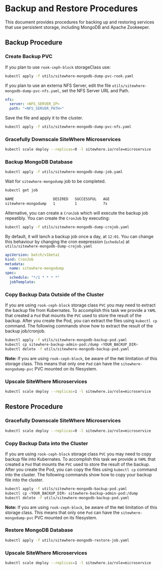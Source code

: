 # Backup and Restore Procedures

<Seo/>

This document provides procedures for backing up and restoring services
that use persistent storage, including MongoDB and Apache Zookeeper.

## Backup Procedure

### Create Backup PVC

If you plan to use `rook-ceph-block` storageClass use:

```bash
kubectl apply -f utils/sitewhere-mongodb-dump-pvc-rook.yaml
```

If you plan to use an externa NFS Server, edit the file
`utils/sitewhere-mongodb-dump-pvc-nfs.yaml`, set the NFS Server URL and Path.

```yaml
nfs:
  server: <NFS_SERVER_IP>
  path: "<NFS_SERVER_PATH>"
```

Save the file and apply it to the cluster.

```bash
kubectl apply -f utils/sitewhere-mongodb-dump-pvc-nfs.yaml
```

### Gracefully Downscale SiteWhere Microservices

```bash
kubectl scale deploy --replicas=0 -l sitewhere.io/role=microservice
```

### Backup MongoDB Database

```bash
kubectl apply -f utils/sitewhere-mongodb-dump-job.yaml
```

Wait for `sitewhere-mongodump` job to be completed.

```bash
kubectl get job
```

```bash
NAME                  DESIRED   SUCCESSFUL   AGE
sitewhere-mongodump   1         1            7s
```

Alternative, you can create a `CronJob` which will execute the backup job
repeatibly. You can create the `CronJob` by executing:

```bash
kubectl apply -f utils/sitewhere-mongodb-dump-crojob.yaml
```

By default, it will lanch a backup job once a day, at `12:01`. You can change this behaviour
by changing the cron exepression (`schedule`) at `utils/sitewhere-mongodb-dump-crojob.yaml`

```yaml
apiVersion: batch/v1beta1
kind: CronJob
metadata:
  name: sitewhere-mongodump
spec:
  schedule: "*/1 * * * *"
  jobTemplate:
```

### Copy Backup Data Outside of the Cluster

If you are using `rook-ceph-block` storage class `PVC` you may need to extract the backup file
from Kubernates. To accomplish this task we provide a `YAML` that created a `Pod` that mounts
the `PVC` used to store the result of the backup. After you create the Pod, you can extract the
files using `kubectl cp` command. The following commands show how to extract the result of the
backup job/cronjob.

```bash
kubectl apply -f utils/sitewhere-mongodb-backup-pod.yaml
kubectl cp sitewhere-backup-admin-pod:/dump <YOUR_BACKUP_DIR>
kubectl delete -f utils/sitewhere-mongodb-backup-pod.yaml
```

**Note:** If you are using `rook-ceph-block`, be aware of the `RWO` limitation of this storage class.
This means that only one `Pod` can have the `sitewhere-mongodump-pvc` PVC mounted on its filesystem.

### Upscale SiteWhere Microservices

```bash
kubectl scale deploy --replicas=1 -l sitewhere.io/role=microservice
```

## Restore Procedure

### Gracefully Downscale SiteWhere Microservices

```bash
kubectl scale deploy --replicas=0 -l sitewhere.io/role=microservice
```

### Copy Backup Data into the Cluster

If you are using `rook-ceph-block` storage class `PVC` you may need to copy backup file
into Kubernates. To accomplish this task we provide a `YAML` that created a `Pod` that mounts
the `PVC` used to store the result of the backup. After you create the Pod, you can copy the
files using `kubectl cp` command into the cluster. The following commands show how to copy your
backup file into the cluster.

```bash
kubectl apply -f utils/sitewhere-mongodb-backup-pod.yaml
kubectl cp <YOUR_BACKUP_DIR> sitewhere-backup-admin-pod:/dump
kubectl delete -f utils/sitewhere-mongodb-backup-pod.yaml
```

**Note:** If you are using `rook-ceph-block`, be aware of the `RWO` limitation of this storage class.
This means that only one `Pod` can have the `sitewhere-mongodump-pvc` PVC mounted on its filesystem.

### Restore MongoDB Database

```bash
kubectl apply -f utils/sitewhere-mongodb-restore-job.yaml
```

### Upscale SiteWhere Microservices

```bash
kubectl scale deploy --replicas=1 -l sitewhere.io/role=microservice
```
